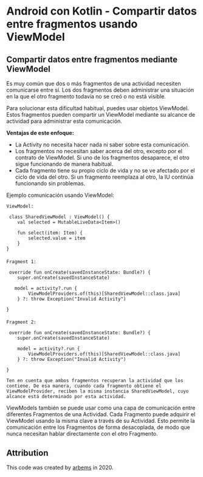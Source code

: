 # Android con Kotlin - Compartir datos entre fragmentos usando ViewModel

## Compartir datos entre fragmentos mediante ViewModel

Es muy común que dos o más fragmentos de una actividad necesiten comunicarse entre sí. Los dos fragmentos deben administrar una situación en la que el otro fragmento todavía no se creó o no está visible.

Para solucionar esta dificultad habitual, puedes usar objetos ViewModel. Estos fragmentos pueden compartir un ViewModel mediante su alcance de actividad para administrar esta comunicación.

**Ventajas de este enfoque:**

- La Activity no necesita hacer nada ni saber sobre esta comunicación.
- Los fragmentos no necesitan saber acerca del otro, excepto por el contrato de ViewModel. Si uno de los fragmentos desaparece, el otro sigue funcionando de manera habitual.
- Cada fragmento tiene su propio ciclo de vida y no se ve afectado por el ciclo de vida del otro. Si un fragmento reemplaza al otro, la IU continúa funcionando sin problemas.

Ejemplo comunicación usando ViewModel:

    ViewModel:

     class SharedViewModel : ViewModel() {
        val selected = MutableLiveData<Item>()

        fun select(item: Item) {
            selected.value = item
        }
    }
####    
    Fragment 1:
    
     override fun onCreate(savedInstanceState: Bundle?) {
        super.onCreate(savedInstanceState)
        
       model = activity?.run {
            ViewModelProviders.of(this)[SharedViewModel::class.java]
        } ?: throw Exception("Invalid Activity")

    }
####    
    Fragment 2:

     override fun onCreate(savedInstanceState: Bundle?) {
        super.onCreate(savedInstanceState)

        model = activity?.run {
            ViewModelProviders.of(this)[SharedViewModel::class.java]
        } ?: throw Exception("Invalid Activity")
        
    }



`Ten en cuenta que ambos fragmentos recuperan la actividad que los contiene. De esa manera, cuando cada fragmento obtiene el ViewModelProvider, reciben la misma instancia SharedViewModel, cuyo alcance está determinado por esta actividad.`

ViewModels también se puede usar como una capa de comunicación entre diferentes Fragmentos de una Actividad. Cada Fragmento puede adquirir el ViewModel usando la misma clave a través de su Actividad. Esto permite la comunicación entre los Fragmentos de forma desacoplada, de modo que nunca necesitan hablar directamente con el otro Fragmento.




## Attribution

This code was created by [arbems](https://github.com/arbems) in 2020.